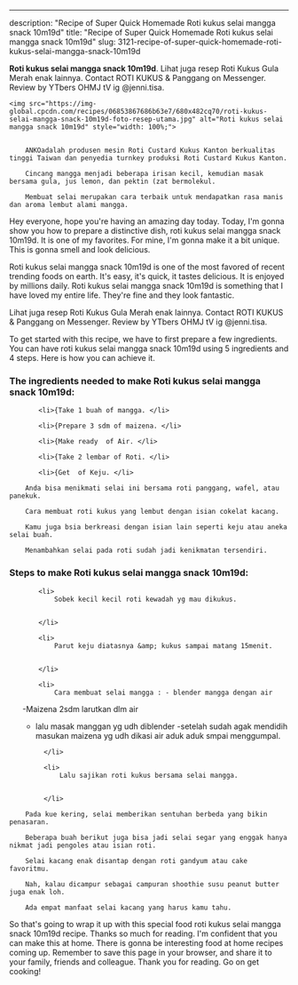 ---
description: "Recipe of Super Quick Homemade Roti kukus selai mangga snack 10m19d"
title: "Recipe of Super Quick Homemade Roti kukus selai mangga snack 10m19d"
slug: 3121-recipe-of-super-quick-homemade-roti-kukus-selai-mangga-snack-10m19d

<p>
	<strong>Roti kukus selai mangga snack 10m19d</strong>. 
	Lihat juga resep Roti Kukus Gula Merah enak lainnya. Contact ROTI KUKUS &amp; Panggang on Messenger. Review by YTbers OHMJ tV ig @jenni.tisa.
</p>
<p>
	
	<img src="https://img-global.cpcdn.com/recipes/06853867686b63e7/680x482cq70/roti-kukus-selai-mangga-snack-10m19d-foto-resep-utama.jpg" alt="Roti kukus selai mangga snack 10m19d" style="width: 100%;">
	
	
		ANKOadalah produsen mesin Roti Custard Kukus Kanton berkualitas tinggi Taiwan dan penyedia turnkey produksi Roti Custard Kukus Kanton.
	
		Cincang mangga menjadi beberapa irisan kecil, kemudian masak bersama gula, jus lemon, dan pektin (zat bermolekul.
	
		Membuat selai merupakan cara terbaik untuk mendapatkan rasa manis dan aroma lembut alami mangga.
	
</p>
<p>
	Hey everyone, hope you're having an amazing day today. Today, I'm gonna show you how to prepare a distinctive dish, roti kukus selai mangga snack 10m19d. It is one of my favorites. For mine, I'm gonna make it a bit unique. This is gonna smell and look delicious.
</p>
	
<p>
	Roti kukus selai mangga snack 10m19d is one of the most favored of recent trending foods on earth. It's easy, it's quick, it tastes delicious. It is enjoyed by millions daily. Roti kukus selai mangga snack 10m19d is something that I have loved my entire life. They're fine and they look fantastic.
</p>
<p>
	Lihat juga resep Roti Kukus Gula Merah enak lainnya. Contact ROTI KUKUS &amp; Panggang on Messenger. Review by YTbers OHMJ tV ig @jenni.tisa.
</p>

<p>
To get started with this recipe, we have to first prepare a few ingredients. You can have roti kukus selai mangga snack 10m19d using 5 ingredients and 4 steps. Here is how you can achieve it.
</p>

<h3>The ingredients needed to make Roti kukus selai mangga snack 10m19d:</h3>

<ol>
	
		<li>{Take 1 buah of mangga. </li>
	
		<li>{Prepare 3 sdm of maizena. </li>
	
		<li>{Make ready  of Air. </li>
	
		<li>{Take 2 lembar of Roti. </li>
	
		<li>{Get  of Keju. </li>
	
</ol>
<p>
	
		Anda bisa menikmati selai ini bersama roti panggang, wafel, atau panekuk.
	
		Cara membuat roti kukus yang lembut dengan isian cokelat kacang.
	
		Kamu juga bsia berkreasi dengan isian lain seperti keju atau aneka selai buah.
	
		Menambahkan selai pada roti sudah jadi kenikmatan tersendiri.
	
</p>

<h3>Steps to make Roti kukus selai mangga snack 10m19d:</h3>

<ol>
	
		<li>
			Sobek kecil kecil roti kewadah yg mau dikukus.
			
			
		</li>
	
		<li>
			Parut keju diatasnya &amp; kukus sampai matang 15menit.
			
			
		</li>
	
		<li>
			Cara membuat selai mangga : - blender mangga dengan air
-Maizena 2sdm larutkan dlm air
- lalu masak manggan yg udh diblender
-setelah sudah agak mendidih masukan maizena yg udh dikasi air aduk aduk smpai menggumpal.
			
			
		</li>
	
		<li>
			Lalu sajikan roti kukus bersama selai mangga.
			
			
		</li>
	
</ol>

<p>
	
		Pada kue kering, selai memberikan sentuhan berbeda yang bikin penasaran.
	
		Beberapa buah berikut juga bisa jadi selai segar yang enggak hanya nikmat jadi pengoles atau isian roti.
	
		Selai kacang enak disantap dengan roti gandyum atau cake favoritmu.
	
		Nah, kalau dicampur sebagai campuran shoothie susu peanut butter juga enak loh.
	
		Ada empat manfaat selai kacang yang harus kamu tahu.
	
</p>

<p>
	So that's going to wrap it up with this special food roti kukus selai mangga snack 10m19d recipe. Thanks so much for reading. I'm confident that you can make this at home. There is gonna be interesting food at home recipes coming up. Remember to save this page in your browser, and share it to your family, friends and colleague. Thank you for reading. Go on get cooking!
</p>
